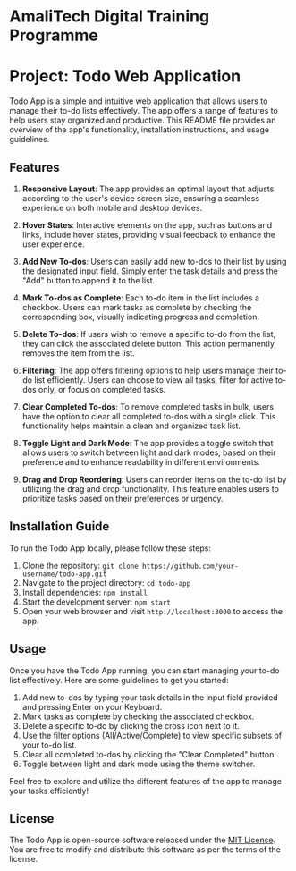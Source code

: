 # AmaliTech Digital Training Programme
# Project: Todo Web Application
Todo App is a simple and intuitive web application that allows users to manage their to-do lists effectively.
The app offers a range of features to help users stay organized and productive.
This README file provides an overview of the app's functionality, installation instructions, and usage guidelines.

## Features

1. **Responsive Layout**: The app provides an optimal layout that adjusts according to the user's device screen size,
    ensuring a seamless experience on both mobile and desktop devices.

3. **Hover States**: Interactive elements on the app, such as buttons and links, include hover states,
   providing visual feedback to enhance the user experience.

5. **Add New To-dos**: Users can easily add new to-dos to their list by using the designated input field. Simply enter the task details and press the "Add" button to append it to the list.

6. **Mark To-dos as Complete**: Each to-do item in the list includes a checkbox. Users can mark tasks as complete by checking the corresponding box, visually indicating progress and completion.

7. **Delete To-dos**: If users wish to remove a specific to-do from the list, they can click the associated delete button. This action permanently removes the item from the list.

8. **Filtering**: The app offers filtering options to help users manage their to-do list efficiently. Users can choose to view all tasks, filter for active to-dos only, or focus on completed tasks.

9. **Clear Completed To-dos**: To remove completed tasks in bulk, users have the option to clear all completed to-dos with a single click. This functionality helps maintain a clean and organized task list.

10. **Toggle Light and Dark Mode**: The app provides a toggle switch that allows users to switch between light and dark modes, based on their preference and to enhance readability in different environments.

11. **Drag and Drop Reordering**: Users can reorder items on the to-do list by utilizing the drag and drop functionality. This feature enables users to prioritize tasks based on their preferences or urgency.

## Installation Guide

To run the Todo App locally, please follow these steps:

1. Clone the repository: `git clone https://github.com/your-username/todo-app.git`
2. Navigate to the project directory: `cd todo-app`
3. Install dependencies: `npm install`
4. Start the development server: `npm start`
5. Open your web browser and visit `http://localhost:3000` to access the app.

## Usage

Once you have the Todo App running, you can start managing your to-do list effectively. Here are some guidelines to get you started:

1. Add new to-dos by typing your task details in the input field provided and pressing Enter on your Keyboard.
2. Mark tasks as complete by checking the associated checkbox.
3. Delete a specific to-do by clicking the cross icon next to it.
4. Use the filter options (All/Active/Complete) to view specific subsets of your to-do list.
5. Clear all completed to-dos by clicking the "Clear Completed" button.
6. Toggle between light and dark mode using the theme switcher.

Feel free to explore and utilize the different features of the app to manage your tasks efficiently!


## License

The Todo App is open-source software released under the [MIT License](https://opensource.org/licenses/MIT). You are free to modify and distribute this software as per the terms of the license.
